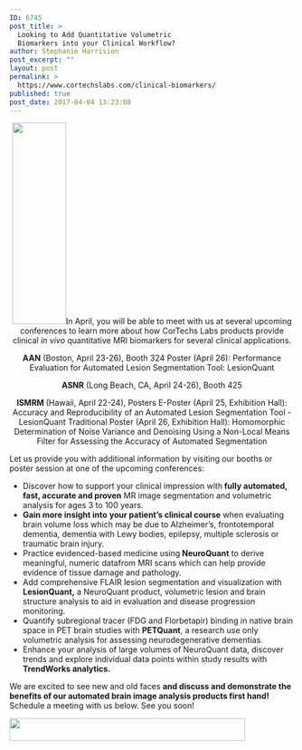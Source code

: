 ```yaml
---
ID: 6745
post_title: >
  Looking to Add Quantitative Volumetric
  Biomarkers into your Clinical Workflow?
author: Stephanie Harrision
post_excerpt: ""
layout: post
permalink: >
  https://www.cortechslabs.com/clinical-biomarkers/
published: true
post_date: 2017-04-04 13:23:08
---
```

<p style="text-align: center;"><strong><a href="https://www.cortechslabs.com/wp-content/uploads/2017/03/segmentation-images_long.jpg"><img class="wp-image-6751 alignright" src="https://www.cortechslabs.com/wp-content/uploads/2017/03/segmentation-images_long.jpg" alt="" width="95" height="356" /></a></strong>In April, you will be able to meet with us at several upcoming conferences to learn more about how CorTechs Labs products provide clinical <em>in vivo</em> quantitative MRI biomarkers for several clinical applications.</p>
<p style="text-align: center;"><strong>AAN</strong> (Boston, April 23-26), Booth 324
Poster (April 26): Performance Evaluation for Automated Lesion Segmentation Tool: LesionQuant</p>
<p style="text-align: center;"><strong>ASNR</strong> (Long Beach, CA, April 24-26), Booth 425</p>
<p style="text-align: center;"><strong>ISMRM </strong>(Hawaii, April 22-24), Posters
E-Poster (April 25, Exhibition Hall): Accuracy and Reproducibility of an Automated Lesion Segmentation Tool - LesionQuant
Traditional Poster (April 26, Exhibition Hall): Homomorphic Determination of Noise Variance and Denoising Using a Non-Local Means Filter for Assessing the Accuracy of Automated Segmentation</p>
Let us provide you with additional information by visiting our booths or poster session at one of the upcoming conferences:
<ul>
 	<li>Discover how to support your clinical impression with<strong> fully automated, fast, accurate and proven</strong> MR image segmentation and volumetric analysis for ages 3 to 100 years.</li>
 	<li><strong>Gain more insight into</strong> <strong>your patient’s clinical course</strong> when evaluating brain volume loss which may be due to Alzheimer’s, frontotemporal dementia, dementia with Lewy bodies, epilepsy, multiple sclerosis or traumatic brain injury.</li>
 	<li>Practice evidenced-based medicine using<strong> NeuroQuant</strong> to derive meaningful, numeric datafrom MRI scans which can help provide evidence of tissue damage and pathology.</li>
 	<li>Add comprehensive FLAIR lesion segmentation and visualization with <strong>LesionQuant,</strong> a NeuroQuant product, volumetric lesion and brain structure analysis to aid in evaluation and disease progression monitoring.</li>
 	<li>Quantify subregional tracer (FDG and Florbetapir) binding in native brain space in PET brain studies with <strong>PETQuant</strong>, a research use only volumetric analysis for assessing neurodegenerative dementias.</li>
 	<li>Enhance your analysis of large volumes of NeuroQuant data, discover trends and explore individual data points within study results with <strong>TrendWorks analytics.</strong></li>
</ul>
We are excited to see new and old faces <strong>and discuss and demonstrate the benefits of our automated brain image analysis products first hand! </strong>Schedule a meeting with us below. See you soon!

<a href="https://www.cortechslabs.com/contact/"><img class="aligncenter wp-image-6746" src="https://www.cortechslabs.com/wp-content/uploads/2017/03/Schedule-a-meeting.png" alt="" width="417" height="40" /></a>